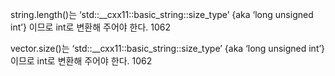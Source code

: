 string.length()는 ‘std::__cxx11::basic_string<char>::size_type’ {aka ‘long unsigned int’} 이므로 int로 변환해 주어야 한다. 1062

vector.size()는 ‘std::__cxx11::basic_string<char>::size_type’ {aka ‘long unsigned int’} 이므로 int로 변환해 주어야 한다. 1062
